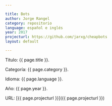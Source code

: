 ```yaml
---

title: Bots
author: Jorge Rangel
category: repositorio
language: español e inglés
year: 2017
projecturl: https://github.com/jarxg/cheapbots
layout: default

---
```


Título: {{ page.title }}.

Categoría: {{ page.category }}.

Idioma: {{ page.language }}.

Año: {{ page.year }}.

URL: [{{ page.projecturl }}]({{ page.projecturl }})